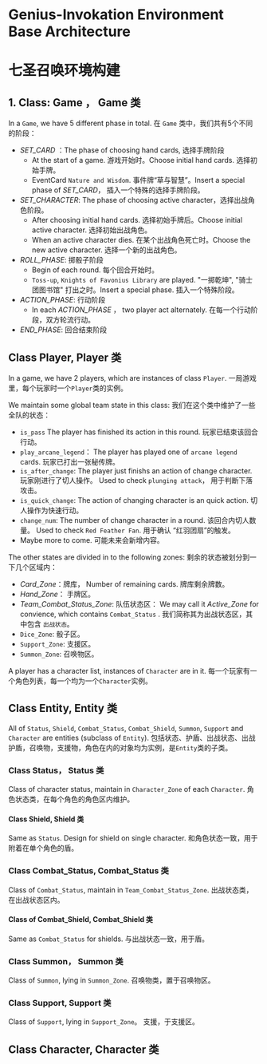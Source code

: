 # Genius-Invokation Environment Base Architecture

#  七圣召唤环境构建

## 1. Class: Game ， Game 类

In a `Game`, we have 5 different phase in total. 在 `Game` 类中，我们共有5个不同的阶段：

-   *SET_CARD* ：The phase of choosing hand cards, 选择手牌阶段
    -   At the start of a game. 游戏开始时。Choose initial hand cards. 选择初始手牌。
    -   EventCard `Nature and Wisdom`. 事件牌“草与智慧”。Insert a special phase of *SET_CARD*， 插入一个特殊的选择手牌阶段。
-   *SET_CHARACTER*: The phase of choosing active character，选择出战角色阶段。
    -   After choosing initial hand cards. 选择初始手牌后。Choose initial active character. 选择初始出战角色。
    -   When an active character dies. 在某个出战角色死亡时。Choose the new active character. 选择一个新的出战角色。
-   *ROLL_PHASE*: 掷骰子阶段
    -   Begin of each round. 每个回合开始时。
    -   `Toss-up`, `Knights of Favonius Library` are played.  "一掷乾坤", "骑士团图书馆" 打出之时。Insert a special phase. 插入一个特殊阶段。
-   *ACTION_PHASE*: 行动阶段
    -   In each *ACTION_PHASE* ， two player act alternately. 在每一个行动阶段，双方轮流行动。
-   *END_PHASE*: 回合结束阶段



## Class Player, Player 类

In a game, we have 2 players, which are instances of class `Player`. 一局游戏里，每个玩家时一个`Player`类的实例。

We maintain some global team state in this class: 我们在这个类中维护了一些全队的状态：

-   `is_pass` The player has finished its action in this round. 玩家已结束该回合行动。
-   `play_arcane_legend`： The player has played one of `arcane legend` cards. 玩家已打出一张秘传牌。
-   `is_after_change`: The player just finishs an action of change character. 玩家刚进行了切人操作。 Used to check `plunging attack`， 用于判断下落攻击。
-   `is_quick_change`: The action of changing character is an quick action. 切人操作为快速行动。
-   `change_num`: The number of change character in a round. 该回合内切人数量。 Used to check `Red Feather Fan`. 用于确认 “红羽团扇”的触发。
-   Maybe more to come. 可能未来会新增内容。

The other states are divided in to the following zones: 剩余的状态被划分到一下几个区域内：

-   *Card_Zone*：牌库， Number of remaining cards. 牌库剩余牌数。
-   *Hand_Zone*： 手牌区。
-   *Team_Combat_Status_Zone*: 队伍状态区： We may call it *Active_Zone* for convience, which contains `Combat_Status` . 我们简称其为出战状态区，其中包含 `出战状态`。
-   `Dice_Zone`: 骰子区。
-   `Support_Zone`: 支援区。
-   `Summon_Zone`: 召唤物区。

A player has a character list, instances of `Character` are in it. 每一个玩家有一个角色列表，每一个均为一个`Character`实例。



## Class Entity, Entity 类

All of `Status`, `Shield`,  `Combat_Status`, `Combat_Shield`, `Summon`, `Support` and `Character` are entities (subclass of `Entity`). 包括状态、护盾、出战状态、出战护盾，召唤物，支援物，角色在内的对象均为实例，是`Entity`类的子类。

### Class Status， Status 类

Class of character status, maintain in `Character_Zone` of each `Character`. 角色状态类，在每个角色的角色区内维护。

#### Class Shield, Shield 类

Same as `Status`. Design for shield on single character. 和角色状态一致，用于附着在单个角色的盾。

### Class Combat_Status, Combat_Status 类

Class of `Combat_Status`, maintain in `Team_Combat_Status_Zone`. 出战状态类，在出战状态区内。

#### Class of Combat_Shield, Combat_Shield 类

Same as `Combat_Status` for shields.  与出战状态一致，用于盾。

### Class Summon， Summon 类

Class of `Summon`, lying in `Summon_Zone`. 召唤物类，置于召唤物区。

### Class Support, Support 类

Class of `Support`, lying in `Support_Zone`。 支援，于支援区。



## Class Character, Character 类

